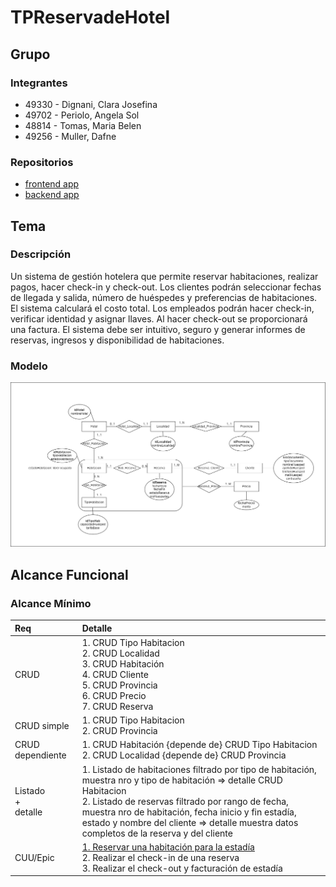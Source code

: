 # TPReservadeHotel

## Grupo
### Integrantes
* 49330 - Dignani, Clara Josefina
* 49702 - Periolo, Angela Sol
* 48814 - Tomas, Maria Belen
* 49256 - Muller, Dafne

### Repositorios
* [frontend app](http://hyperlinkToGihubOrGitlab)
* [backend app](http://hyperlinkToGihubOrGitlab)


## Tema
### Descripción
Un sistema de gestión hotelera que permite reservar habitaciones, realizar pagos, hacer check-in y check-out. Los clientes podrán seleccionar fechas de llegada y salida, número de huéspedes y preferencias de habitaciones. El sistema calculará el costo total. Los empleados podrán hacer check-in, verificar identidad y asignar llaves. Al hacer check-out  se proporcionará una factura. El sistema debe ser intuitivo, seguro y generar informes de reservas, ingresos y disponibilidad de habitaciones. 


### Modelo
![imagen del modelo](https://github.com/BeluTomas/TPReservadeHotel/blob/11246e28b2f52561e9a338306582d71f5f1bc2d2/ER.drawio.png)

## Alcance Funcional 

### Alcance Mínimo

|Req|Detalle|
|:-|:-|
|CRUD |1. CRUD Tipo Habitacion<br>2. CRUD Localidad<br>3. CRUD Habitación<br>4. CRUD Cliente<br>5. CRUD Provincia<br>6. CRUD Precio<br>7. CRUD Reserva|
|CRUD simple|1. CRUD Tipo Habitacion<br> 2. CRUD Provincia|
|CRUD dependiente|1. CRUD Habitación {depende de} CRUD Tipo Habitacion<br>2. CRUD Localidad {depende de} CRUD Provincia|
|Listado<br>+<br>detalle| 1. Listado de habitaciones filtrado por tipo de habitación, muestra nro y tipo de habitación => detalle CRUD Habitacion<br> 2. Listado de reservas filtrado por rango de fecha, muestra nro de habitación, fecha inicio y fin estadía, estado y nombre del cliente => detalle muestra datos completos de la reserva y del cliente|
|CUU/Epic|[1. Reservar una habitación para la estadía](https://github.com/BeluTomas/TPReservadeHotel/blob/05b7b14fe32d5602446dbbfb37bdf52cb07c082a/CUU01-%20Reservar%20una%20habitaci%C3%B3n%20para%20la%20estad%C3%ADa)<br>2. Realizar el check-in de una reserva<br>3. Realizar el check-out y facturación de estadía|


